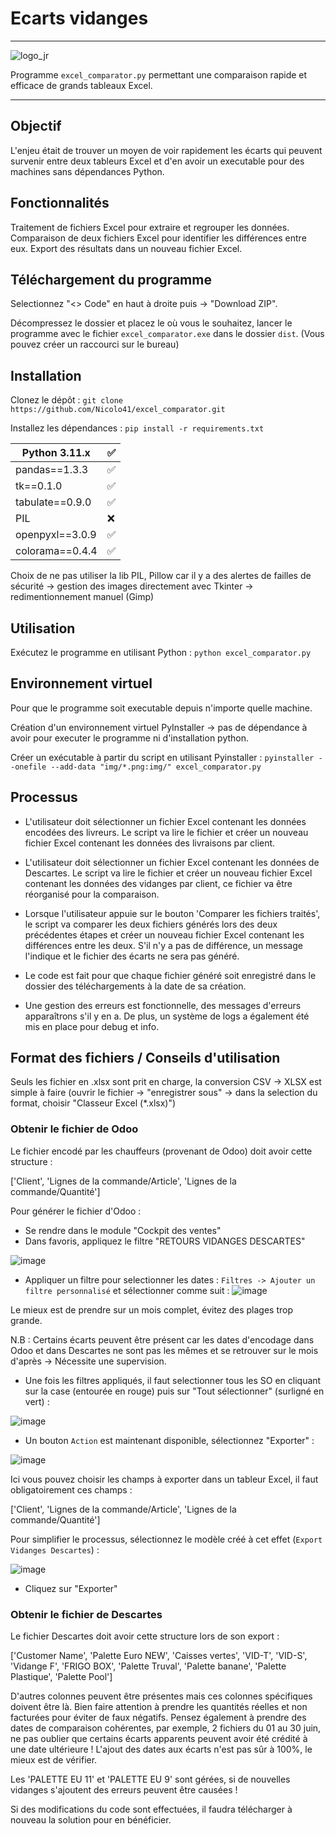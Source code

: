 # Ecarts vidanges
***
![logo_jr](https://github.com/Nicolo41/excel_comparator/assets/72193849/4d269ab8-575b-4c21-9807-e826af440e03)


Programme `excel_comparator.py` permettant une comparaison rapide et efficace de grands tableaux Excel.
***
## Objectif
L'enjeu était de trouver un moyen de voir rapidement les écarts qui peuvent survenir entre deux tableurs Excel et d'en avoir un executable pour des machines sans dépendances Python.

## Fonctionnalités
Traitement de fichiers Excel pour extraire et regrouper les données.
Comparaison de deux fichiers Excel pour identifier les différences entre eux.
Export des résultats dans un nouveau fichier Excel.
## Téléchargement du programme
Selectionnez "<> Code" en haut à droite puis -> "Download ZIP".

Décompressez le dossier et placez le où vous le souhaitez, lancer le programme avec le fichier `excel_comparator.exe` dans le dossier `dist`.
(Vous pouvez créer un raccourci sur le bureau)

## Installation
Clonez le dépôt : `git clone https://github.com/Nicolo41/excel_comparator.git`

Installez les dépendances : `pip install -r requirements.txt`

| Python 3.11.x   | :white_check_mark: |
| ----------------| ------------------ |
| pandas==1.3.3   | :white_check_mark: |
| tk==0.1.0       | :white_check_mark: |
| tabulate==0.9.0 | :white_check_mark: |
| PIL             | :x:                |
| openpyxl==3.0.9 | :white_check_mark: |
| colorama==0.4.4 | :white_check_mark: |

Choix de ne pas utiliser la lib PIL, Pillow car il y a des alertes de failles de sécurité -> gestion des images directement avec Tkinter -> redimentionnement manuel (Gimp)

## Utilisation
Exécutez le programme en utilisant Python : `python excel_comparator.py`


## Environnement virtuel
Pour que le programme soit executable depuis n'importe quelle machine.

Création d'un environnement virtuel PyInstaller -> pas de dépendance à avoir pour executer le programme ni d'installation python.

Créer un exécutable à partir du script en utilisant Pyinstaller : `pyinstaller --onefile --add-data "img/*.png:img/" excel_comparator.py`
## Processus
- L'utilisateur doit sélectionner un fichier Excel contenant les données encodées des livreurs. Le script va lire le fichier et créer un nouveau fichier Excel contenant les données des livraisons par client.

- L'utilisateur doit sélectionner un fichier Excel contenant les données de Descartes. Le script va lire le fichier et créer un nouveau fichier Excel contenant les données des vidanges par client, ce fichier va être réorganisé pour la comparaison.

- Lorsque l'utilisateur appuie sur le bouton 'Comparer les fichiers traités', le script va comparer les deux fichiers générés lors des deux précédentes étapes et créer un nouveau fichier Excel contenant les différences entre les deux. S'il n'y a pas de différence, un message l'indique et le fichier des écarts ne sera pas généré.

- Le code est fait pour que chaque fichier généré soit enregistré dans le dossier des téléchargements à la date de sa création.

- Une gestion des erreurs est fonctionnelle, des messages d'erreurs apparaîtrons s'il y en a. De plus, un système de logs a également été mis en place pour debug et info.
## Format des fichiers / Conseils d'utilisation
Seuls les fichier en .xlsx sont prit en charge, la conversion CSV -> XLSX est simple à faire (ouvrir le fichier -> "enregistrer sous" -> dans la selection du format, choisir "Classeur Excel (*.xlsx)")

### Obtenir le fichier de Odoo
Le fichier encodé par les chauffeurs (provenant de Odoo) doit avoir cette structure : 

['Client', 'Lignes de la commande/Article', 'Lignes de la commande/Quantité']

Pour générer le fichier d'Odoo :
* Se rendre dans le module "Cockpit des ventes"
* Dans favoris, appliquez le filtre "RETOURS VIDANGES DESCARTES"

![image](https://github.com/Nicolo41/excel_comparator/assets/72193849/c921d06a-7971-4ede-94a8-bb955a7d21b3)

* Appliquer un filtre pour selectionner les dates : ```Filtres -> Ajouter un filtre personnalisé``` et sélectionner comme suit :
![image](https://github.com/Nicolo41/excel_comparator/assets/72193849/16d843e4-439d-472b-91d6-cd3d26701d6b)

Le mieux est de prendre sur un mois complet, évitez des plages trop grande. 

N.B : Certains écarts peuvent être présent car les dates d'encodage dans Odoo et dans Descartes ne sont pas les mêmes et se retrouver sur le mois d'après -> Nécessite une supervision.

* Une fois les filtres appliqués, il faut selectionner tous les SO en cliquant sur la case (entourée en rouge) puis sur "Tout sélectionner" (surligné en vert) :

![image](https://github.com/Nicolo41/excel_comparator/assets/72193849/a769c38c-3f77-47f5-b359-bad086e152cd)

* Un bouton ```Action``` est maintenant disponible, sélectionnez "Exporter" :

![image](https://github.com/Nicolo41/excel_comparator/assets/72193849/0c7924ed-b467-422a-b716-e90950fc92e6)

Ici vous pouvez choisir les champs à exporter dans un tableur Excel, il faut obligatoirement ces champs :

['Client', 'Lignes de la commande/Article', 'Lignes de la commande/Quantité']

Pour simplifier le processus, sélectionnez le modèle créé à cet effet (```Export Vidanges Descartes```) : 

![image](https://github.com/Nicolo41/excel_comparator/assets/72193849/2b22a2b8-5672-4123-b3ab-b4fad8dd7538)

* Cliquez sur "Exporter"

### Obtenir le fichier de Descartes
Le fichier Descartes doit avoir cette structure lors de son export : 

['Customer Name', 'Palette Euro NEW', 'Caisses vertes', 'VID-T', 'VID-S', 'Vidange F', 'FRIGO BOX', 'Palette Truval', 'Palette banane', 'Palette Plastique', 'Palette Pool']

D'autres colonnes peuvent être présentes mais ces colonnes spécifiques doivent être là.
Bien faire attention à prendre les quantités réelles et non facturées pour éviter de faux négatifs. Pensez également à prendre des dates de comparaison cohérentes, par exemple, 2 fichiers du 01 au 30 juin, ne pas oublier que certains écarts apparents peuvent avoir été crédité à une date ultérieure ! L'ajout des dates aux écarts n'est pas sûr à 100%, le mieux est de vérifier.

Les 'PALETTE EU 11' et 'PALETTE EU 9' sont gérées, si de nouvelles vidanges s'ajoutent des erreurs peuvent être causées !

Si des modifications du code sont effectuées, il faudra télécharger à nouveau la solution pour en bénéficier.
